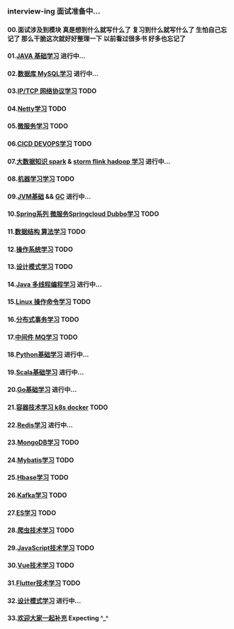 ### interview-ing 面试准备中...
#### 00.面试涉及到模块  真是想到什么就写什么了  复习到什么就写什么了  生怕自己忘记了  那么干脆这次就好好整理一下  以前看过很多书  好多也忘记了
#### 01.[JAVA 基础学习](https://github.com/licslan/interview-ing/blob/master/JAVA.md) 进行中... 
#### 02.[数据库 MySQL学习](https://github.com/licslan/interview-ing/blob/master/MySQL.md) 进行中... 
#### 03.[IP/TCP 网络协议学习](https://www.licslan.com) TODO
#### 04.[Netty学习](https://github.com/licslan/interview-ing/blob/master/NETTY.md) TODO
#### 05.[微服务学习](https://www.licslan.com) TODO
#### 06.[CICD DEVOPS学习](https://www.licslan.com) TODO
#### 07.[大数据知识 spark](https://github.com/licslan/interview-ing/blob/master/SPARK.md) & [storm flink hadoop 学习](https://www.licslan.com) 进行中...
#### 08.[机器学习学习](https://www.licslan.com) TODO
#### 09.[JVM基础](https://github.com/licslan/interview-ing/blob/master/JVM.md) && [GC](https://github.com/licslan/interview-ing/blob/master/GC.md) 进行中...
#### 10.[Spring系列 微服务Springcloud Dubbo学习](https://www.licslan.com) TODO
#### 11.[数据结构 算法学习](https://www.licslan.com) TODO
#### 12.[操作系统学习](https://www.licslan.com) TODO
#### 13.[设计模式学习](https://www.licslan.com) TODO
#### 14.[Java 多线程编程学习](https://github.com/licslan/interview-ing/blob/master/MULTI-THREAD.md) 进行中...
#### 15.[Linux 操作命令学习](https://www.licslan.com) TODO
#### 16.[分布式事务学习](https://www.licslan.com) TODO
#### 17.[中间件 MQ学习](https://www.licslan.com) TODO
#### 18.[Python基础学习](https://github.com/licslan/interview-ing/blob/master/PYTHON.md) 进行中...
#### 19.[Scala基础学习](https://github.com/licslan/interview-ing/blob/master/SCALA.md) 进行中...
#### 20.[Go基础学习](https://github.com/licslan/interview-ing/blob/master/GO.md) 进行中...
#### 21.[容器技术学习 k8s docker](https://github.com/licslan/interview-ing/blob/master/DOCKER.md) TODO
#### 22.[Redis学习](https://github.com/licslan/interview-ing/blob/master/REDIS.md) 进行中...
#### 23.[MongoDB学习](https://www.licslan.com) TODO
#### 24.[Mybatis学习](https://blog.mybatis.org/) TODO
#### 25.[Hbase学习](https://www.licslan.com) TODO
#### 26.[Kafka学习](https://www.licslan.com) TODO
#### 27.[ES学习](https://www.licslan.com) TODO
#### 28.[爬虫技术学习](https://www.licslan.com) TODO
#### 29.[JavaScript技术学习](https://www.licslan.com) TODO
#### 30.[Vue技术学习](https://www.licslan.com) TODO
#### 31.[Flutter技术学习](https://www.licslan.com) TODO
#### 32.[设计模式学习](https://github.com/licslan/interview-ing/blob/master/DESIGNPATTERNS.md) 进行中...
#### 33.[欢迎大家一起补充](https://www.baidu.com) Expecting ^_^

